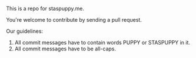 This is a repo for staspuppy.me.

You're welcome to contribute by sending a pull request.

Our guidelines:


1. All commit messages have to contain words PUPPY or STASPUPPY in it.
2. All commit messages have to be all-caps.